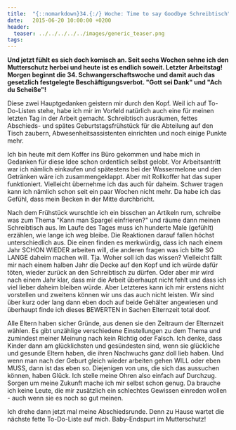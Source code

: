 ```yaml
---
title:  "{::nomarkdown}34.{:/} Woche: Time to say Goodbye Schreibtisch"
date:   2015-06-20 10:00:00 +0200
header:
  teaser: ../../../../../images/generic_teaser.png
tags:
---
```

**Und jetzt fühlt es sich doch komisch an. Seit sechs Wochen sehne ich den Mutterschutz herbei und heute ist es endlich soweit. Letzter Arbeitstag! Morgen beginnt die 34. Schwangerschaftswoche und damit auch das gesetzlich festgelegte Beschäftigungsverbot. "Gott sei Dank" und "Ach du Scheiße"!**

Diese zwei Hauptgedanken geistern mir durch den Kopf. Weil ich auf To-Do-Listen stehe, habe ich mir im Vorfeld natürlich auch eine für meinen letzten Tag in der Arbeit gemacht. Schreibtisch ausräumen, fettes Abschieds- und spätes Geburtstagsfrühstück für die Abteilung auf den Tisch zaubern, Abwesenheitsassistenten einrichten und noch einige Punkte mehr.

Ich bin heute mit dem Koffer ins Büro gekommen und habe mich in Gedanken für diese Idee schon ordentlich selbst gelobt. Vor Arbeitsantritt war ich nämlich einkaufen und spätestens bei der Wassermelone und den Getränken wäre ich zusammengeklappt. Aber mit Rollkoffer hat das super funktioniert. Vielleicht übernehme ich das auch für daheim. Schwer tragen kann ich nämlich schon seit ein paar Wochen nicht mehr. Da habe ich das Gefühl, dass mein Becken in der Mitte durchbricht.

Nach dem Frühstück wurschtle ich ein bisschen an Artikeln rum, schreibe was zum Thema "Kann man Spargel einfrieren?" und räume dann meinen Schreibtisch aus. Im Laufe des Tages muss ich hunderte Male (gefühlt) erzählen, wie lange ich weg bleibe. Die Reaktionen darauf fallen höchst unterschiedlich aus. Die einen finden es merkwürdig, dass ich nach einem Jahr SCHON WIEDER arbeiten will, die anderen fragen was ich bitte SO LANGE daheim machen will. Tja. Woher soll ich das wissen? Vielleicht fällt mir nach einem halben Jahr die Decke auf den Kopf und ich würde dafür töten, wieder zurück an den Schreibtisch zu dürfen. Oder aber mir wird nach einem Jahr klar, dass mir die Arbeit überhaupt nicht fehlt und dass ich viel lieber daheim bleiben würde. Aber Letzteres kann ich mir erstens nicht vorstellen und zweitens können wir uns das auch nicht leisten. Wir sind über kurz oder lang dann eben doch auf beide Gehälter angewiesen und überhaupt finde ich dieses BEWERTEN in Sachen Elternzeit total doof.

Alle Eltern haben sicher Gründe, aus denen sie den Zeitraum der Elternzeit wählen. Es gibt unzählige verschiedene Einstellungen zu dem Thema und zumindest meiner Meinung nach kein Richtig oder Falsch. Ich denke, dass Kinder dann am glücklichsten und gesündesten sind, wenn sie glückliche und gesunde Eltern haben, die ihren Nachwuchs ganz doll lieb haben. Und wenn man nach der Geburt gleich wieder arbeiten gehen WILL oder eben MUSS, dann ist das eben so. Diejenigen von uns, die sich das aussuchen können, haben Glück. Ich stelle meine Ohren also einfach auf Durchzug. Sorgen um meine Zukunft mache ich mir selbst schon genug. Da brauche ich keine Leute, die mir zusätzlich ein schlechtes Gewissen einreden wollen - auch wenn sie es noch so gut meinen.

Ich drehe dann jetzt mal meine Abschiedsrunde. Denn zu Hause wartet die nächste fette To-Do-Liste auf mich. Baby-Endspurt im Mutterschutz!